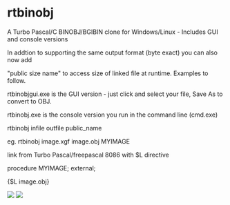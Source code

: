 # rtbinobj

A Turbo Pascal/C BINOBJ/BGIBIN clone for Windows/Linux - Includes GUI and console versions

In addtion to supporting the same output format (byte exact) you can also now add 

"public size name" to access size of linked file at runtime. Examples to follow.


rtbinobjgui.exe is the GUI version - just click and select your file, Save As to convert to OBJ.

rtbinobj.exe is the console version you run in the command line (cmd.exe)

rtbinobj infile outfile public_name

eg. rtbinobj image.xgf image.obj MYIMAGE

link from Turbo Pascal/freepascal 8086 with $L directive

procedure MYIMAGE; external;

{$L image.obj}
 
![](https://github.com/retronick2020/rtbinobj/wiki/rtbinobjgui.png)
![](https://github.com/retronick2020/rtbinobj/wiki/rtbinobj.png) 
